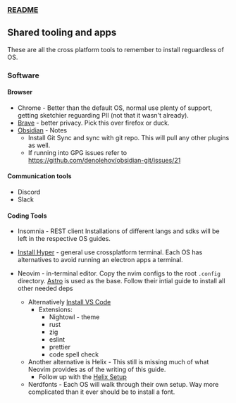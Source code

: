 ### [README](README.md)

## Shared tooling and apps

These are all the cross platform tools to remember to install reguardless of OS.

### Software

#### Browser

- Chrome - Better than the default OS, normal use plenty of support, getting sketchier reguarding PII (not that it wasn't already).
- [Brave](https://brave.com) - better privacy. Pick this over firefox or duck.
- [Obsidian](https://obsidian.md/download) - Notes
  - Install Git Sync and sync with git repo. This will pull any other plugins as well.
  - If running into GPG issues refer to https://github.com/denolehov/obsidian-git/issues/21

#### Communication tools

- Discord
- Slack

#### Coding Tools

- Insomnia - REST client
  Installations of different langs and sdks will be left in the respective OS guides.
- [Install Hyper](https://hyper.is/) - general use crossplatform terminal. Each OS has alternatives to avoid running an electron apps a terminal.

- Neovim - in-terminal editor. Copy the nvim configs to the root `.config` directory. [Astro](https://docs.astronvim.com) is used as the base. Follow their intial guide to install all other needed deps
  - Alternatively [Install VS Code](https://code.visualstudio.com/download)
    - Extensions:
      - Nightowl - theme
      - rust
      - zig
      - eslint
      - prettier
      - code spell check
  - Another alternative is Helix - This still is missing much of what Neovim provides as of the writing of this guide.
    - Follow up with the [Helix Setup](helix.md)
  - Nerdfonts - Each OS will walk through their own setup. Way more complicated than it ever should be to install a font.
